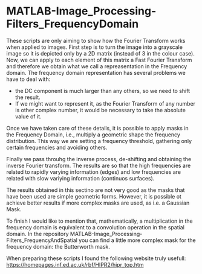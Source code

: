 # MATLAB-Image_Processing-Filters_FrequencyDomain

These scripts are only aiming to show how the Fourier Transform works when applied to images. First step is to turn the image into a 
grayscale image so it is depicted only by a 2D matrix (instead of 3 in the colour case). Now, we can apply to each element of this 
matrix a Fast Fourier Transform and therefore we obtain what we call a repreasentation in the Frequency domain. 
The frequency domain representation has several problems we have to deal with:

  * the DC component is much larger than any others, so we need to shift the result.
  * If we might want to represent it, as the Fourier Transform of any number is other complex number,
   it would be necessary to take the absolute value of it.
  
 Once we have taken care of these details, it is possible to apply masks in the Frequency Domain, i.e., multiply a 
 geometric shape the frequency distribution. This way we are setting a frequency threshold, gathering only certain frequencies 
 and avoiding others. 
 
 Finally we pass throuhg the inverse process, de-shifting and obtaining the inverse Fourier transform. The results are so that the high
 frequencies are related to rapidly varying information (edges) and low frequencies are related with slow variying information 
 (continuos surfaces).
 
 The results obtained in this sectino are not very good as the masks that have been used are simple geometric forms. However, it is 
 possible ot achieve better results if more complex masks are used, as i.e. a Gaussian Mask.
 
 To finish I would like to mention that, mathematically, a multiplication in the frequency domain is equivalent to a convolution 
 operation in the spatial domain. In the repository MATLAB-Image_Processing-Filters_FrequencyAndSpatial you can find a little more 
 complex mask for the frequency domain: the Butterworth mask.
 
 When preparing these scripts I found the following website truly usefull:
 https://homepages.inf.ed.ac.uk/rbf/HIPR2/hipr_top.htm

